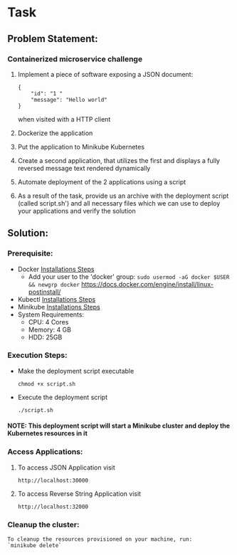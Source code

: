 # Task

## Problem Statement:

### Containerized microservice challenge
1. Implement a piece of software exposing a JSON document:
    ```
    {
        "id": "1 "
        "message": "Hello world"
    }
    ``` 
    when visited with a HTTP client

2. Dockerize the application
3. Put the application to Minikube Kubernetes
4. Create a second application, that utilizes the first and displays a fully reversed message text rendered dynamically
5. Automate deployment of the 2 applications using a script
6. As a result of the task, provide us an archive with the deployment script (called script.sh') and all necessary files which we can use to deploy your applications and verify the solution

## Solution:

### Prerequisite:

- Docker [Installations Steps](https://docs.docker.com/engine/install/)
    - Add your user to the 'docker' group: `sudo usermod -aG docker $USER && newgrp docker` <https://docs.docker.com/engine/install/linux-postinstall/> 
- Kubectl [Installations Steps](https://kubernetes.io/docs/tasks/tools/install-kubectl-linux/)
- Minikube [Installations Steps](https://minikube.sigs.k8s.io/docs/start/)
- System Requirements:
    - CPU: 4 Cores
    - Memory: 4 GB
    - HDD: 25GB


### Execution Steps:

- Make the deployment script executable

    ```
    chmod +x script.sh
    ```
- Execute the deployment script
    ```
    ./script.sh
    ```
#### NOTE: This deployment script will start a Minikube cluster and deploy the Kubernetes resources in it


### Access Applications:
1. To access JSON Application visit 

    `http://localhost:30000`

2. To access Reverse String Application visit 

    `http://localhost:32000`
    
### Cleanup the cluster:
    To cleanup the resources provisioned on your machine, run:
    `minikube delete`
